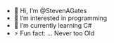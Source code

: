 - 👋 Hi, I’m @StevenAGates
- 👀 I’m interested in programming
- 🌱 I’m currently learning C#
- ⚡ Fun fact: ... Never too Old

<!---
StevenAGates/StevenAGates is a ✨ special ✨ repository because its `README.md` (this file) appears on your GitHub profile.
You can click the Preview link to take a look at your changes.
--->
